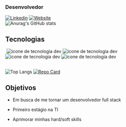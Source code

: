


<!---
Pedr0-Henrique/Pedr0-Henrique is a ✨ special ✨ repository because its `README.md` (this file) appears on your GitHub profile.
You can click the Preview link to take a look at your changes.
--->
 ### Desenvolvedor

[![Linkedin](https://img.shields.io/badge/LinkedIn-0077B5?style=for-the-badge&logo=linkedin&logoColor=white)](https://www.linkedin.com/in/pedro-henrique-9a6369288/)
[![Website](https://img.shields.io/badge/dev.to-0A0A0A?style=for-the-badge&logo=devdotto&logoColor=white)](https://myportifolio-1.netlify.app/)<br>
![Anurag's GitHub stats](https://github-readme-stats.vercel.app/api?username=Pedr0-Henrique&show_icons=true&theme=radical)

## Tecnologias

<div>
      <img src="" alt="">
    <img src="https://img.shields.io/badge/JavaScript-F7DF1E?style=for-the-badge&logo=javascript&logoColor=black" alt="icone de tecnologia dev">
        <img src="https://img.shields.io/badge/PHP-777BB4?style=for-the-badge&logo=php&logoColor=white" alt="icone de tecnologia dev">
          <img src="" alt="">
           <img src="https://img.shields.io/badge/HTML5-E34F26?style=for-the-badge&logo=html5&logoColor=white" alt="icone de tecnologia dev"> <img src="https://img.shields.io/badge/CSS3-1572B6?style=for-the-badge&logo=css3&logoColor=white" alt="icone de tecnologia dev">
</div><br>

![Top Langs](https://github-readme-stats.vercel.app/api/top-langs/?username=Pedr0-Henrique&layout=compact)
[![Repo Card](https://github-readme-stats.vercel.app/api/pin/?username=Pedr0-Henrique&Pedro-Henrique&bg_color=000&border_color=30A3DC&show_icons=true&icon_color=30A3DC&title_color=E94D5F&text_color=FFF)](https://github.com/Pedr0-Henrique/Pedro-Henrique)

## Objetivos
- Em busca de me tornar um desenvolvedor full stack<br>

- Primeiro estágio na TI<br>

- Aprimorar minhas hard/soft skills
